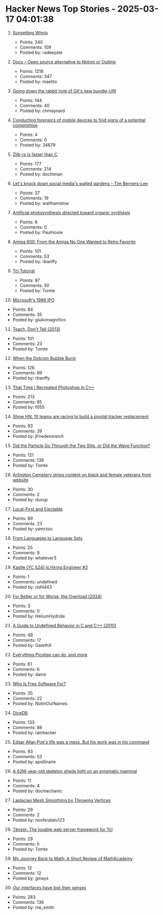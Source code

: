 # Hacker News Top Stories - 2025-03-17 04:01:38

1. [Sunsetting Whois](https://www.icann.org/en/announcements/details/icann-update-launching-rdap-sunsetting-whois-27-01-2025-en)
   - Points: 240
   - Comments: 109
   - Posted by: radeeyate

2. [Docs – Open source alternative to Notion or Outline](https://github.com/suitenumerique/docs)
   - Points: 1218
   - Comments: 347
   - Posted by: maelito

3. [Going down the rabbit hole of Git's new bundle-URI](https://blog.gitbutler.com/going-down-the-rabbit-hole-of-gits-new-bundle-uri/)
   - Points: 144
   - Comments: 40
   - Posted by: chmaynard

4. [Conducting forensics of mobile devices to find signs of a potential compromise](https://github.com/mvt-project/mvt)
   - Points: 4
   - Comments: 0
   - Posted by: 34679

5. [Zlib-rs is faster than C](https://trifectatech.org/blog/zlib-rs-is-faster-than-c/)
   - Points: 177
   - Comments: 214
   - Posted by: dochtman

6. [Let's knock down social media's walled gardens – Tim Berners-Lee](https://www.ft.com/content/79d2d19a-08df-48fc-9a6f-a9dbef58f642)
   - Points: 37
   - Comments: 19
   - Posted by: walthamstow

7. [Artificial photosynthesis directed toward organic synthesis](https://www.nature.com/articles/s41467-025-56374-z)
   - Points: 9
   - Comments: 0
   - Posted by: PaulHoule

8. [Amiga 600: From the Amiga No One Wanted to Retro Favorite](https://dfarq.homeip.net/amiga-600-the-amiga-no-one-wanted/)
   - Points: 101
   - Comments: 53
   - Posted by: rbanffy

9. [Tcl Tutorial](https://www.tcl-lang.org/man/tcl8.5/tutorial/tcltutorial.html)
   - Points: 97
   - Comments: 50
   - Posted by: Tomte

10. [Microsoft's 1986 IPO](https://dfarq.homeip.net/microsofts-1986-ipo/)
   - Points: 84
   - Comments: 35
   - Posted by: giuliomagnifico

11. [Teach, Don't Tell (2013)](https://stevelosh.com/blog/2013/09/teach-dont-tell/)
   - Points: 101
   - Comments: 23
   - Posted by: Tomte

12. [When the Dotcom Bubble Burst](https://dfarq.homeip.net/when-the-dotcom-bubble-burst/)
   - Points: 126
   - Comments: 89
   - Posted by: rbanffy

13. [That Time I Recreated Photoshop in C++](https://f055.net/technology/that-time-i/that-time-i-recreated-photoshop-in-c/)
   - Points: 213
   - Comments: 85
   - Posted by: f055

14. [Show HN: 10 teams are racing to build a pivotal tracker replacement](https://bye-tracker.net)
   - Points: 93
   - Comments: 39
   - Posted by: jFriedensreich

15. [Did the Particle Go Through the Two Slits, or Did the Wave Function?](https://profmattstrassler.com/2025/03/13/did-the-particle-go-through-the-two-slits-or-did-the-wave-function/)
   - Points: 121
   - Comments: 139
   - Posted by: Tomte

16. [Arlington Cemetery strips content on black and female veterans from website](https://www.bbc.com/news/articles/cz03gjnxe25o)
   - Points: 30
   - Comments: 2
   - Posted by: duxup

17. [Local-First and Ejectable](https://thymer.com/local-first-ejectable)
   - Points: 89
   - Comments: 23
   - Posted by: yamrzou

18. [From Languages to Language Sets](https://gist.github.com/xixixao/8e363dbd3663b6729cd5b6d74dbbf9d4)
   - Points: 25
   - Comments: 9
   - Posted by: whatever3

19. [Kastle (YC S24) Is Hiring Engineer #3](https://www.ycombinator.com/companies/kastle/jobs/XSq5nJT-founding-applied-ai-engineer-at-kastle)
   - Points: 1
   - Comments: undefined
   - Posted by: rishi443

20. [For Better or for Worse, the Overload (2024)](https://consteval.ca/2024/07/25/overload/)
   - Points: 3
   - Comments: 0
   - Posted by: HeliumHydride

21. [A Guide to Undefined Behavior in C and C++ (2010)](https://blog.regehr.org/archives/213)
   - Points: 48
   - Comments: 17
   - Posted by: GarethX

22. [Everything Picolisp can do, and more](https://picolisp.com/wiki/?Documentation)
   - Points: 61
   - Comments: 6
   - Posted by: damir

23. [Who Is Free Software For?](https://tante.cc/2025/03/03/who-is-free-software-for/)
   - Points: 35
   - Comments: 22
   - Posted by: NotInOurNames

24. [DiceDB](https://dicedb.io/)
   - Points: 133
   - Comments: 88
   - Posted by: rainhacker

25. [Edgar Allan Poe's life was a mess. But his work was in his command](https://www.washingtonpost.com/books/2025/03/13/edgar-allan-poe-biography-kopley-review/)
   - Points: 93
   - Comments: 53
   - Posted by: apollinaire

26. [A 62M-year-old skeleton sheds light on an enigmatic mammal](https://www.sciencedaily.com/releases/2025/03/250311121514.htm)
   - Points: 11
   - Comments: 4
   - Posted by: docmechanic

27. [Laplacian Mesh Smoothing by Throwing Vertices](https://nosferalatu.com/./LaplacianMeshSmoothing.html)
   - Points: 29
   - Comments: 2
   - Posted by: nosferalatu123

28. [Tänzer: The lovable web server framework for Tcl](https://tanzer.io/)
   - Points: 29
   - Comments: 5
   - Posted by: Tomte

29. [My Journey Back to Math: A Short Review of MathAcademy](https://www.staszewski.xyz/blog/math-academy-review/)
   - Points: 12
   - Comments: 12
   - Posted by: gmays

30. [Our interfaces have lost their senses](https://wattenberger.com/thoughts/our-interfaces-have-lost-their-senses)
   - Points: 283
   - Comments: 136
   - Posted by: me_smith

